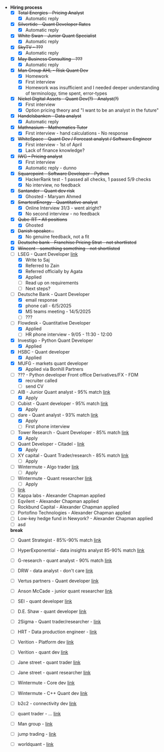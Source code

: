 - **Hiring process**
   - [x] ~~Total Energies - Pricing Analyst~~
      - [x] Automatic reply
   - [x] ~~Silvertide - Quant Developer Rates~~
      - [x] Automatic reply
   - [x] ~~White Swan - Junior Quant Specialist~~
      - [x] Automatic reply
   - [x] ~~SkyTV - ???~~
      - [x] Automatic reply
   - [x] ~~May Business Consulting - ???~~
      - [x] Automatic reply
   - [x] ~~Man Group AHL - Risk Quant Dev~~
      - [x] Homework
      - [x] First interview
      - [x] Homework was insufficient and I needed deeper understanding of terminology, time spent, error-types
   - [x] ~~Nickel Digital Assets - Quant Dev(?) - Analyst(?)~~
      - [x] First interview
      - [x] Option pricing theory and "I want to be an analyst in the future"
   - [x] ~~Handelsbanken - Data analyst~~
      - [x] Automatic reply
   - [x] ~~Mathnasium - Mathematics Tutor~~
      - [x] First interview - hand calculations - No response
   - [x] ~~WhiteSpace - Quant Dev / Forecast analyst / Software Engineer~~
      - [x] First interview - 1st of April
      - [x] Lack of finance knowledge?
   - [x] ~~IWG - Pricing analyst~~
      - [x] First interview
      - [x] Automatic reply - dunno
   - [x] ~~Squarepoint - Software Developer - Python~~
      - [x] HackerRank test - 1 passed all checks, 1 passed 5/9 checks
      - [x] No interview, no feedback
   - [x] ~~Santander - Quant dev risk~~
      - [x] Ghosted - Maryam Ahmed
   - [x] ~~SmartestEnergy - Quantitative analyst~~
      - [x] Online Interview 31/3 - went alright?
      - [x] No second interview - no feedback
   - [x] ~~Qube-RT - All positions~~
      - [x] Ghosted
   - [x] ~~Danish speaker...~~
      - [x] No genuine feedback, not a fit
   - [x] ~~Deutsche bank - Franchise Pricing Strat - not shortlisted~~
   - [x] ~~Wincent - something something - not shortlisted~~
   - [ ] LSEG - Quant Developer  [link](https://lseg.wd3.myworkdayjobs.com/en-US/Careers/details/Quantitative-Developer_R0103686-1?locationCountry=29247e57dbaf46fb855b224e03170bc7)
      - [x] Write to Saj
      - [x] Referred to Zain
      - [x] Referred officially by Agata
      - [x] Applied
      - [ ] Read up on requirements
      - [ ] Next steps?
   - [ ] Deutsche Bank - Quant Developer
      - [x] email response
      - [x] phone call - 6/5/2025
      - [x] MS teams meeting - 14/5/2025
      - [ ] ???
   - [ ] Flowdesk - Quantitative Developer
      - [x] Applied
      - [ ] HR phone interview - 9/05 - 11:30 - 12:00
   - [x] Investigo - Python Quant Developer
      - [x] Applied
   - [x] HSBC - Quant developer
      - [x] Applied
   - [x] MUFG - markets quant developer
      - [x] Applied via Bonhill Partners
   - [ ] ??? - Python developer Front office Derivatives/FX - FDM
      - [x] recruiter called
      - [ ] send CV
   - [ ] AIB - Junior Quant analyst - 95% match [link](https://jobs.aib.ie/aib/job/Various-Junior-Quantitative-Analyst%2C-London-Dublin-&-Hybrid-IE/1265987100/)
      - [x] Apply
   - [ ] Cubist - Quant developer - 95% match [link](https://careers.point72.com/CSJobDetail?jobName=quantitative-developer&jobCode=CSS-0013264&location=London&locale=English&retURL=/CSCareerSearch)
      - [x] Apply
   - [ ] dare - Quant analyst - 93% match [link](https://careers.dare.global/jobs/5409342-quantitative-analyst)
      - [x] Apply
      - [ ] First phone interview
   - [ ] Tower Research - Quant Developer - 85% match [link](https://boards.greenhouse.io/embed/job_app?token=4944865&gh_src=be8ebc4b1&source=LinkedIn)
      - [x] Apply
   - [ ] Quant Developer - Citadel - [link](https://www.citadelsecurities.com/careers/details/quantitative-developer-research-engineer/)
      - [x] Apply
   - [ ] XY capital - Quant Trader/research - 85% match [link](https://job-boards.greenhouse.io/xycapital/jobs/4003596101?gh_src=1b820912teu)
      - [ ] Apply
   - [ ] Wintermute - Algo trader [link](https://jobs.lever.co/wintermute-trading/b14e6e12-1f39-41b8-a3ed-8b02ac8b1464)
      - [ ] Apply
   - [ ] Wintermute - Quant researcher [link](https://jobs.lever.co/wintermute-trading/0874ca9b-7c02-4364-bb78-b7b04272351e)
      - [ ] Apply
   - [ ]  [link](https://www.linkedin.com/jobs/view/4217261155/?eBP=CwEAAAGWbBLzM4Dh9FNfJiUC7B9VomsTlkJ3MXK1dbjrcpfWM1m1e-InI7B2dlrJGVdoZCmOcTcAtv_Lqqsx4cHZZWOOK2AlaBucU7h5oc6F0rap4LcIhA8AhDgQ4lPhkxhsc1rJRSQebx9y0rF8KMjIsGVZaCb2ADf4Ir8AoUn2Lxww9esh03Tjx1kmBBzYrxw_NTMwgATM7LhF1OsaOY4SDUr76y46a1KO2ciIIEwOwvwHOHYfapMdYij_JU3ZcPInLNtLxMrm35e4NV6_1gjQo__CRR8ndYPUjJdltrJbde64bOyNsc-qQ-6KRWZzoSyLC8wuMcmQcByRxz4I6vIklAqIhZ7yfROwOfYzxaFHw3kMw2Gd5GicZZJS0xzczqUgHsjPnfRHQi_SjTdkMv4iq7e6YmFH6wSanDVy_D-aLw3xKMHkxad1cI-p6UWAZTpOeTuSbSrnE7mmI37rfNJJwlyLCxKivnV5LRnJk3im5miRGNiotS2PBGdeLb59SYVleIheASV1mCjg&refId=cG%2BeOtu%2B5r%2BrCqQhct2eMw%3D%3D&trackingId=UER%2FiNEEbdM5FTh9AeiSvg%3D%3D&trk=flagship3_search_srp_jobs)
   - [ ] Kappa labs - Alexander Chapman applied
   - [ ] Eqvilent - Alexander Chapman applied
   - [ ] Rockbund Capital - Alexander Chapman applied
   - [ ] Portofino Technologies - Alexander Chapman applied
   - [ ] Low-key hedge fund in Newyork? - Alexander Chapman applied
   - [ ] asd

  **break**
   - [ ] Quant Strategist - 85%-90% match [link](https://careers.db.com/professionals/search-roles/#/professional/job/61976)
   - [ ] HyperExponential - data insights analyst 85-90% match [link](https://jobs.ashbyhq.com/hyperexponential/c8810ae9-2413-418b-b9c3-64ac3406ec51?locationId=18e33fd0-50b5-4265-b9da-41307c535eb0)
   - [ ] G-research - quant analyst - 90% match [link](https://gresearch.wd103.myworkdayjobs.com/en-US/G-Research/details/Quantitative-Analyst_R2633?source=linkedin&locationCountry=29247e57dbaf46fb855b224e03170bc7)
   - [ ] DRW - data analyst - don't care [link](https://www.drw.com/work-at-drw/listings/data-analyst-3027271)
   - [ ] Vertus partners - Quant developer [link](https://www.vertuspartners.com/job/quant-developer-python-slash-c-plus-plus-equities-investment-banking-1?source=bing.com)
   - [ ] Anson McCade - junior quant researcher [link](https://www.ansonmccade.com/vacancy_detail.php?vacancy_id=102290)
   - [ ] SEI - quant developer [link](https://careers.seic.com/global/en/job/R0029840/Quantitative-Developer)
   - [ ] D.E. Shaw - quant developer [link](https://www.deshaw.com/careers/quant-systems-systems-developer-london-5295)
   - [ ] 2Sigma - Quant trader/researcher - [link](https://careers.twosigma.com/careers/JobDetail/London-United-Kingdom-of-Great-Britain-and-Northern-Ireland-Quantitative-Researcher-Quantitative-Trader-Two-Sigma-Securities-UK/12635)
   - [ ] HRT - Data production engineer - [link](https://www.hudsonrivertrading.com/careers/job/?_offices=London&gh_jid=5196809&req_id=431)
   - [ ] Verition - Platform dev [link](https://www.verition.com/open-positions?gh_jid=4706885007)
   - [ ] Verition - quant dev [link](https://www.verition.com/open-positions?gh_jid=4651451007)
   - [ ] Jane street - quant trader [link](https://www.janestreet.com/join-jane-street/position/4273643002/)
   - [ ] Jane street - quant researcher [link](https://www.janestreet.com/join-jane-street/position/4808264002/)
   - [ ] Wintermute - Core dev [link](https://jobs.lever.co/wintermute-trading/d059ea72-e3d2-42ce-bbb3-d47531e0c933)
   - [ ] Wintermute - C++ Quant dev [link](https://jobs.lever.co/wintermute-trading/4cab7a75-4304-4590-90c5-6755dbd97d36)
   - [ ] b2c2 - connectivity dev [link](https://job-boards.eu.greenhouse.io/b2c2/jobs/4556589101)
   - [ ] quant trader - ... [link](https://recruiterflow.com/fionics/jobs/28?source=Linkedin)
   - [ ] Man group - [link](https://job-boards.eu.greenhouse.io/mangroup?gh_src=927b5d72teu)
   - [ ] jump trading - [link](https://www.jumptrading.com/careers/?locations=London)
   - [ ] worldquant - [link](https://www.worldquant.com/careers/)

